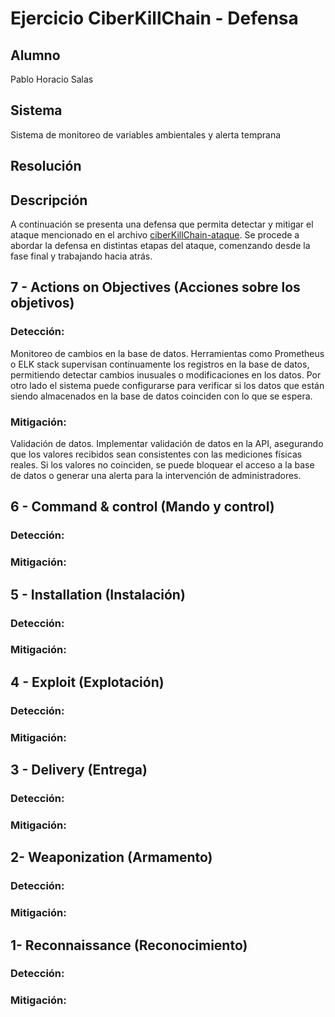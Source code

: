 # Ejercicio CiberKillChain - Defensa


## Alumno

Pablo Horacio Salas

## Sistema

Sistema de monitoreo de variables ambientales y alerta temprana

## Resolución

## Descripción 
A continuación se presenta una defensa que permita detectar y mitigar el ataque mencionado en el archivo [ciberKillChain-ataque](https://github.com/Pablo-h-salas/ceiot_base/blob/master/CIBS/ejercicio_1_ciberkillchain_ataque/entrega.md).
Se procede a abordar la defensa en distintas etapas del ataque, comenzando desde la fase final y trabajando hacia atrás.

## 7 - Actions on Objectives (Acciones sobre los objetivos)
### Detección:
Monitoreo de cambios en la base de datos. Herramientas como Prometheus o ELK stack supervisan continuamente los registros en la base de datos, permitiendo detectar cambios inusuales o modificaciones en los datos.
Por otro lado el sistema puede configurarse para verificar si los datos que están siendo almacenados en la base de datos coinciden con lo que se espera.
### Mitigación:
Validación de datos. Implementar validación de datos en la API, asegurando que los valores recibidos sean consistentes con las mediciones físicas reales. Si los valores no coinciden, se puede bloquear el acceso a la base de datos o generar una alerta para la intervención de administradores.

## 6 - Command & control (Mando y control)
### Detección:

### Mitigación:


## 5 - Installation (Instalación)
### Detección:

### Mitigación:


## 4 - Exploit (Explotación)
### Detección:

### Mitigación:


## 3 - Delivery (Entrega)
### Detección:

### Mitigación:


## 2- Weaponization (Armamento)
### Detección:

### Mitigación:


## 1- Reconnaissance (Reconocimiento)
### Detección:

### Mitigación:

